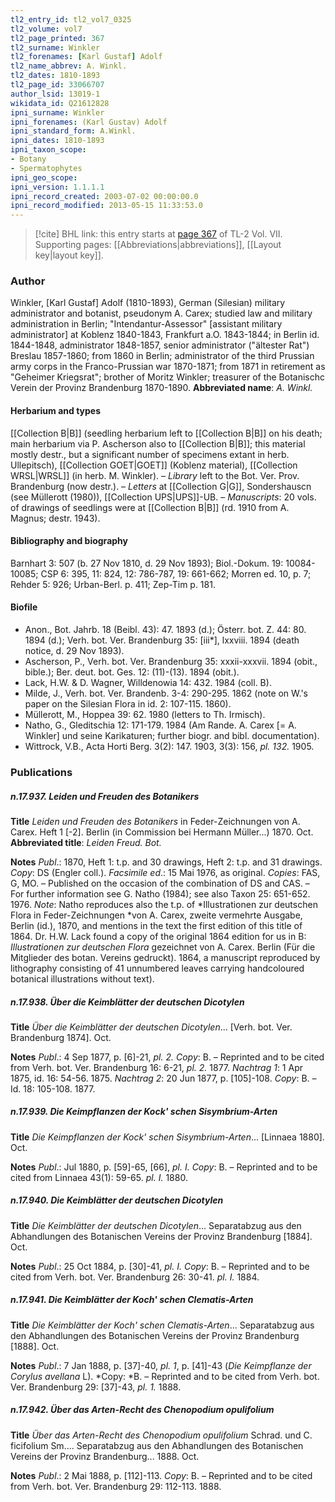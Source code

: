 ```yaml
---
tl2_entry_id: tl2_vol7_0325
tl2_volume: vol7
tl2_page_printed: 367
tl2_surname: Winkler
tl2_forenames: [Karl Gustaf] Adolf
tl2_name_abbrev: A. Winkl.
tl2_dates: 1810-1893
tl2_page_id: 33066707
author_lsid: 13019-1
wikidata_id: Q21612828
ipni_surname: Winkler
ipni_forenames: (Karl Gustav) Adolf
ipni_standard_form: A.Winkl.
ipni_dates: 1810-1893
ipni_taxon_scope: 
- Botany
- Spermatophytes
ipni_geo_scope: 
ipni_version: 1.1.1.1
ipni_record_created: 2003-07-02 00:00:00.0
ipni_record_modified: 2013-05-15 11:33:53.0
---
```



> [!cite] BHL link: this entry starts at [page 367](https://www.biodiversitylibrary.org/page/33066707) of TL-2 Vol. VII.
> Supporting pages: [[Abbreviations|abbreviations]], [[Layout key|layout key]].

### Author

Winkler, \[Karl Gustaf\] Adolf (1810-1893), German (Silesian) military administrator and botanist, pseudonym A. Carex; studied law and military administration in Berlin; "Intendantur-Assessor" \[assistant military administrator\] at Koblenz 1840-1843, Frankfurt a.O. 1843-1844; in Berlin id. 1844-1848, administrator 1848-1857, senior administrator ("ältester Rat") Breslau 1857-1860; from 1860 in Berlin; administrator of the third Prussian army corps in the Franco-Prussian war 1870-1871; from 1871 in retirement as "Geheimer Kriegsrat"; brother of Moritz Winkler; treasurer of the Botanischc Verein der Provinz Brandenburg 1870-1890. 
**Abbreviated name**: *A. Winkl.*

#### Herbarium and types

[[Collection B|B]] (seedling herbarium left to [[Collection B|B]] on his death; main herbarium via P. Ascherson also to [[Collection B|B]]; this material mostly destr., but a significant number of specimens extant in herb. Ullepitsch), [[Collection GOET|GOET]] (Koblenz material), [[Collection WRSL|WRSL]] (in herb. M. Winkler). – *Library* left to the Bot. Ver. Prov. Brandenburg (now destr.). – *Letters* at [[Collection G|G]], Sondershauscn (see Müllerott (1980)), [[Collection UPS|UPS]]-UB. – *Manuscripts*: 20 vols. of drawings of seedlings were at [[Collection B|B]] (rd. 1910 from A. Magnus; destr. 1943).

#### Bibliography and biography

Barnhart 3: 507 (b. 27 Nov 1810, d. 29 Nov 1893); Biol.-Dokum. 19: 10084-10085; CSP 6: 395, 11: 824, 12: 786-787, 19: 661-662; Morren ed. 10, p. 7; Rehder 5: 926; Urban-Berl. p. 411; Zep-Tim p. 181.

#### Biofile

- Anon., Bot. Jahrb. 18 (Beibl. 43): 47. 1893 (d.); Österr. bot. Z. 44: 80. 1894 (d.); Verh. bot. Ver. Brandenburg 35: \[iii\*\], lxxviii. 1894 (death notice, d. 29 Nov 1893).
- Ascherson, P., Verh. bot. Ver. Brandenburg 35: xxxii-xxxvii. 1894 (obit., bible.); Ber. deut. bot. Ges. 12: (11)-(13). 1894 (obit.).
- Lack, H.W. & D. Wagner, Willdenowia 14: 432. 1984 (coll. B).
- Milde, J., Verh. bot. Ver. Brandenb. 3-4: 290-295. 1862 (note on W.'s paper on the Silesian Flora in id. 2: 107-115. 1860).
- Müllerott, M., Hoppea 39: 62. 1980 (letters to Th. Irmisch).
- Natho, G., Gleditschia 12: 171-179. 1984 (Am Rande. A. Carex \[= A. Winkler\] und seine Karikaturen; further biogr. and bibl. documentation).
- Wittrock, V.B., Acta Horti Berg. 3(2): 147. 1903, 3(3): 156, *pl. 132.* 1905.

### Publications

##### n.17.937. Leiden und Freuden des Botanikers

**Title**
*Leiden und Freuden des Botanikers* in Feder-Zeichnungen von A. Carex. Heft 1 \[-2\]. Berlin (in Commission bei Hermann Müller...) 1870. Oct.
**Abbreviated title**: *Leiden Freud. Bot.*

**Notes**
*Publ*.: 1870, Heft 1: t.p. and 30 drawings, Heft 2: t.p. and 31 drawings. *Copy*: DS (Engler coll.).
*Facsimile ed*.: 15 Mai 1976, as original. *Copies*: FAS, G, MO. – Published on the occasion of the combination of DS and CAS. – For further information see G. Natho (1984); see also Taxon 25: 651-652. 1976.
*Note*: Natho reproduces also the t.p. of *Illustrationen zur deutschen Flora in Feder-Zeichnungen *von A. Carex, zweite vermehrte Ausgabe, Berlin (id.), 1870, and mentions in the text the first edition of this title of 1864. Dr. H.W. Lack found a copy of the original 1864 edition for us in B: *Illustrationen zur deutschen Flora* gezeichnet von A. Carex. Berlin (Für die Mitglieder des botan. Vereins gedruckt). 1864, a manuscript reproduced by lithography consisting of 41 unnumbered leaves carrying handcoloured botanical illustrations without text).

##### n.17.938. Über die Keimblätter der deutschen Dicotylen

**Title**
*Über die Keimblätter der deutschen Dicotylen*... \[Verh. bot. Ver. Brandenburg 1874\]. Oct.

**Notes**
*Publ*.: 4 Sep 1877, p. \[6\]-21, *pl. 2. Copy*: B. – Reprinted and to be cited from Verh. bot. Ver. Brandenburg 16: 6-21, *pl. 2.* 1877.
*Nachtrag 1*: 1 Apr 1875, id. 16: 54-56. 1875.
*Nachtrag 2*: 20 Jun 1877, p. \[105\]-108. *Copy*: B. – Id. 18: 105-108. 1877.

##### n.17.939. Die Keimpflanzen der Kock' schen Sisymbrium-Arten

**Title**
*Die Keimpflanzen der Kock' schen Sisymbrium-Arten*... \[Linnaea 1880\]. Oct.

**Notes**
*Publ*.: Jul 1880, p. \[59\]-65, \[66\], *pl. I. Copy*: B. – Reprinted and to be cited from Linnaea 43(1): 59-65. *pl. I.* 1880.

##### n.17.940. Die Keimblätter der deutschen Dicotylen

**Title**
*Die Keimblätter der deutschen Dicotylen*... Separatabzug aus den Abhandlungen des Botanischen Vereins der Provinz Brandenburg \[1884\]. Oct.

**Notes**
*Publ*.: 25 Oct 1884, p. \[30\]-41, *pl. I. Copy*: B. – Reprinted and to be cited from Verh. bot. Ver. Brandenburg 26: 30-41. *pl. I.* 1884.

##### n.17.941. Die Keimblätter der Koch' schen Clematis-Arten

**Title**
*Die Keimblätter der Koch' schen Clematis-Arten*... Separatabzug aus den Abhandlungen des Botanischen Vereins der Provinz Brandenburg \[1888\]. Oct.

**Notes**
*Publ*.: 7 Jan 1888, p. \[37\]-40, *pl. 1*, p. \[41\]-43 (*Die Keimpflanze der Corylus avellana* L). *Copy: *B. – Reprinted and to be cited from Verh. bot. Ver. Brandenburg 29: \[37\]-43, *pl. 1.* 1888.

##### n.17.942. Über das Arten-Recht des Chenopodium opulifolium

**Title**
*Über das Arten-Recht des Chenopodium opulifolium* Schrad. und C. ficifolium Sm.... Separatabzug aus den Abhandlungen des Botanischen Vereins der Provinz Brandenburg... 1888. Oct.

**Notes**
*Publ*.: 2 Mai 1888, p. \[112\]-113. *Copy*: B. – Reprinted and to be cited from Verh. bot. Ver. Brandenburg 29: 112-113. 1888.


